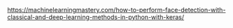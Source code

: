 https://machinelearningmastery.com/how-to-perform-face-detection-with-classical-and-deep-learning-methods-in-python-with-keras/